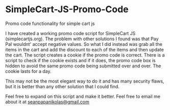 SimpleCart-JS-Promo-Code
========================

Promo code functionality for simple cart js

I have created a working promo code script for SimpleCart JS (simplecartjs.org). The problem with other solutions I 
found was that Pay Pal wouldnt' accept negative values. So what I did instead was grab all the items in the cart 
and add the discount to each of the items and then update the cart. The script creates a cookie if the promo code 
is correct. There is a script to check if the cookie exists and if it does, the promo code box is hidden to avoid 
the same promo code being submitted over and over. The cookie lasts for a day. 

This may not be the most elegant way to do it and has many security flaws, but it is better than any other 
solution that I could find.

Feel free to expand on this script and make it better.
Feel free to email me about it at seanpapanikolas@gmail.com
